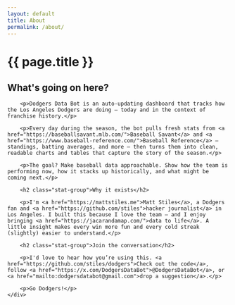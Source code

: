 ```yaml
---
layout: default
title: About
permalink: /about/
---
```


<div class="container">
    <div class="minimal-header">
        <h1 class="minimal-headline">{{ page.title }}</h1>
    </div>
    <div class="text-container">
        <h2 class="stat-group">What's going on here?</h2>

        <p>Dodgers Data Bot is an auto-updating dashboard that tracks how the Los Angeles Dodgers are doing — today and in the context of franchise history.</p>

        <p>Every day during the season, the bot pulls fresh stats from <a href="https://baseballsavant.mlb.com/">Baseball Savant</a> and <a href="https://www.baseball-reference.com/">Baseball Reference</a> — standings, batting averages, and more — then turns them into clean, readable charts and tables that capture the story of the season.</p>

        <p>The goal? Make baseball data approachable. Show how the team is performing now, how it stacks up historically, and what might be coming next.</p>

        <h2 class="stat-group">Why it exists</h2>

        <p>I'm <a href="https://mattstiles.me">Matt Stiles</a>, a Dodgers fan and <a href="https://github.com/stiles">hacker journalist</a> in Los Angeles. I built this because I love the team — and I enjoy bringing <a href="https://jacarandamap.com/">data to life</a>. A little insight makes every win more fun and every cold streak (slightly) easier to understand.</p>

        <h2 class="stat-group">Join the conversation</h2>

        <p>I'd love to hear how you’re using this. <a href="https://github.com/stiles/dodgers">Check out the code</a>, follow <a href="https://x.com/DodgersDataBot">@DodgersDataBot</a>, or <a href="mailto:dodgersdatabot@gmail.com">drop a suggestion</a>.</p>

        <p>Go Dodgers!</p>
    </div>
</div>
